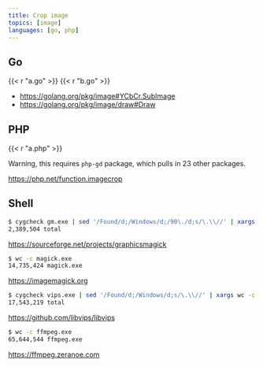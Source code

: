 ```yaml
---
title: Crop image
topics: [image]
languages: [go, php]
---
```


## Go

{{< r "a.go" >}}
{{< r "b.go" >}}

- <https://golang.org/pkg/image#YCbCr.SubImage>
- <https://golang.org/pkg/image/draw#Draw>

## PHP

{{< r "a.php" >}}

Warning, this requires `php-gd` package, which pulls in 23 other packages.

<https://php.net/function.imagecrop>

## Shell

~~~sh
$ cygcheck gm.exe | sed '/Found/d;/Windows/d;/90\./d;s/\.\\//' | xargs wc -c
2,389,504 total
~~~

<https://sourceforge.net/projects/graphicsmagick>

~~~sh
$ wc -c magick.exe
14,735,424 magick.exe
~~~

<https://imagemagick.org>

~~~sh
$ cygcheck vips.exe | sed '/Found/d;/Windows/d;s/\.\\//' | xargs wc -c
17,543,219 total
~~~

<https://github.com/libvips/libvips>

~~~sh
$ wc -c ffmpeg.exe
65,644,544 ffmpeg.exe
~~~

<https://ffmpeg.zeranoe.com>

